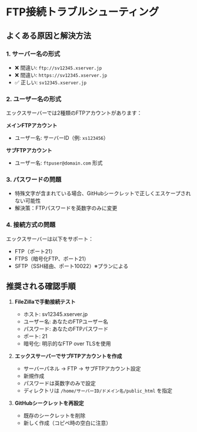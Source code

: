 # FTP接続トラブルシューティング

## よくある原因と解決方法

### 1. サーバー名の形式
- ❌ 間違い: `ftp://sv12345.xserver.jp`
- ❌ 間違い: `https://sv12345.xserver.jp`
- ✅ 正しい: `sv12345.xserver.jp`

### 2. ユーザー名の形式
エックスサーバーでは2種類のFTPアカウントがあります：

**メインFTPアカウント**
- ユーザー名: サーバーID（例: `xs123456`）

**サブFTPアカウント**
- ユーザー名: `ftpuser@domain.com` 形式

### 3. パスワードの問題
- 特殊文字が含まれている場合、GitHubシークレットで正しくエスケープされない可能性
- 解決策：FTPパスワードを英数字のみに変更

### 4. 接続方式の問題
エックスサーバーは以下をサポート：
- FTP（ポート21）
- FTPS（暗号化FTP、ポート21）
- SFTP（SSH経由、ポート10022）※プランによる

## 推奨される確認手順

1. **FileZillaで手動接続テスト**
   - ホスト: sv12345.xserver.jp
   - ユーザー名: あなたのFTPユーザー名
   - パスワード: あなたのFTPパスワード
   - ポート: 21
   - 暗号化: 明示的なFTP over TLSを使用

2. **エックスサーバーでサブFTPアカウントを作成**
   - サーバーパネル → FTP → サブFTPアカウント設定
   - 新規作成
   - パスワードは英数字のみで設定
   - ディレクトリは `/home/サーバーID/ドメイン名/public_html` を指定

3. **GitHubシークレットを再設定**
   - 既存のシークレットを削除
   - 新しく作成（コピペ時の空白に注意）